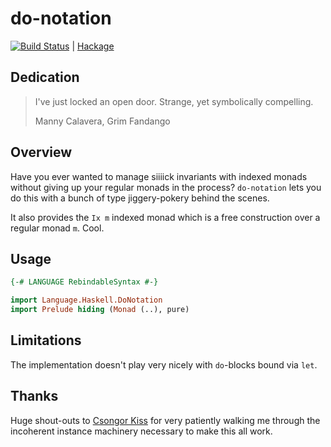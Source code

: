 # do-notation

[![Build Status](https://travis-ci.org/isovector/do-notation.svg?branch=master)](https://travis-ci.org/isovector/do-notation) | [Hackage][hackage]

[hackage]: https://hackage.haskell.org/package/do-notation


## Dedication

> I've just locked an open door. Strange, yet symbolically compelling.
>
> Manny Calavera, Grim Fandango


## Overview

Have you ever wanted to manage siiiick invariants with indexed monads without
giving up your regular monads in the process? `do-notation` lets you do this
with a bunch of type jiggery-pokery behind the scenes.

It also provides the `Ix m` indexed monad which is a free construction over a
regular monad `m`. Cool.


## Usage

```haskell
{-# LANGUAGE RebindableSyntax #-}

import Language.Haskell.DoNotation
import Prelude hiding (Monad (..), pure)
```


## Limitations

The implementation doesn't play very nicely with `do`-blocks bound via `let`.


## Thanks

Huge shout-outs to [Csongor Kiss][kcsongor] for very patiently walking me
through the incoherent instance machinery necessary to make this all work.

[kcsongor]: http://kcsongor.github.io/

